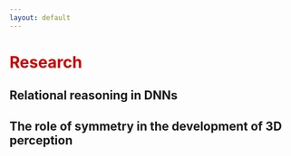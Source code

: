 ```yaml
---
layout: default
---
```


<h1 style="color: #cc0000;">Research</h1>

## Relational reasoning in DNNs

## The role of symmetry in the development of 3D perception
